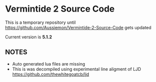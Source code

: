 # Vermintide 2 Source Code
 
This is a temporary repository until https://github.com/Aussiemon/Vermintide-2-Source-Code gets updated

Current version is **5.1.2**

## NOTES
* Auto generated lua files are missing
* This is was decompiled using experimental line aligment of LJD https://github.com/thewhitegoatcb/ljd